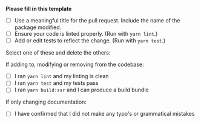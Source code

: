 **Please fill in this template**

- [ ] Use a meaningful title for the pull request. Include the name of the package modified.
- [ ] Ensure your code is linted properly. (Run with `yarn lint`.)
- [ ] Add or edit tests to reflect the change. (Run with `yarn test`.)

Select one of these and delete the others:

If adding to, modifying or removing from the codebase:
- [ ] I ran `yarn lint` and my linting is clean
- [ ] I ran `yarn test` and my tests pass
- [ ] I ran `yarn build:ssr` and I can produce a build bundle

If only changing documentation:
- [ ] I have confirmed that I did not make any typo's or grammatical mistakes